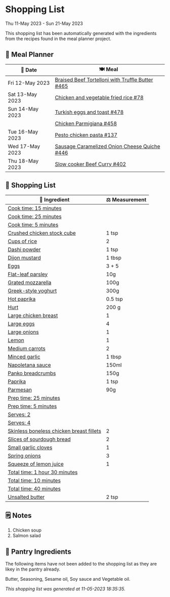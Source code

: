# Shopping List

Thu 11-May 2023 - Sun 21-May 2023

This shopping list has been automatically generated with the ingredients from the recipes found in the meal planner project.

## 📅 Meal Planner

|📅 Date| 🍽️ Meal|
|----|----|
|Fri 12-May 2023|[Braised Beef Tortelloni with Truffle Butter #465](https://github.com/jcallaghan/The-Cookbook/issues/465)|
|Sat 13-May 2023|[Chicken and vegetable fried rice #78](https://github.com/jcallaghan/The-Cookbook/issues/78)|
|Sun 14-May 2023|[Turkish eggs and toast #478](https://github.com/jcallaghan/The-Cookbook/issues/478)|
||[Chicken Parmigiana #458](https://github.com/jcallaghan/The-Cookbook/issues/458)|
|Tue 16-May 2023|[Pesto chicken pasta #137](https://github.com/jcallaghan/The-Cookbook/issues/137)|
|Wed 17-May 2023|[Sausage Caramelized Onion Cheese Quiche #446](https://github.com/jcallaghan/The-Cookbook/issues/446)|
|Thu 18-May 2023|[Slow cooker Beef Curry #402](https://github.com/jcallaghan/The-Cookbook/issues/402)|

## 🛒 Shopping List

| 🍌 Ingredient| ⚖️ Measurement|
|----------|-----------|
|[Cook time: 15 minutes](https://www.sainsburys.co.uk/gol-ui/SearchResults/Cook%20time:%2015%20minutes)||
|[Cook time: 25 minutes](https://www.sainsburys.co.uk/gol-ui/SearchResults/Cook%20time:%2025%20minutes)||
|[Cook time: 5 minutes](https://www.sainsburys.co.uk/gol-ui/SearchResults/Cook%20time:%205%20minutes)||
|[Crushed chicken stock cube](https://www.sainsburys.co.uk/gol-ui/SearchResults/Crushed%20chicken%20stock%20cube)|1 tsp|
|[Cups of rice](https://www.sainsburys.co.uk/gol-ui/SearchResults/Cups%20of%20rice)|2|
|[Dashi powder](https://www.sainsburys.co.uk/gol-ui/SearchResults/Dashi%20powder)|1 tsp|
|[Dijon mustard](https://www.sainsburys.co.uk/gol-ui/SearchResults/Dijon%20mustard)|1 tbsp|
|[Eggs](https://www.sainsburys.co.uk/gol-ui/SearchResults/Eggs)|3 + 5|
|[Flat-leaf parsley](https://www.sainsburys.co.uk/gol-ui/SearchResults/Flat-leaf%20parsley)|10g|
|[Grated mozzarella](https://www.sainsburys.co.uk/gol-ui/SearchResults/Grated%20mozzarella)|100g|
|[Greek-style yoghurt](https://www.sainsburys.co.uk/gol-ui/SearchResults/Greek-style%20yoghurt)|300g|
|[Hot paprika](https://www.sainsburys.co.uk/gol-ui/SearchResults/Hot%20paprika)|0.5 tsp|
|[Hurt](https://www.sainsburys.co.uk/gol-ui/SearchResults/Hurt)|200 g|
|[Large chicken breast](https://www.sainsburys.co.uk/gol-ui/SearchResults/Large%20chicken%20breast)|1|
|[Large eggs](https://www.sainsburys.co.uk/gol-ui/SearchResults/Large%20eggs)|4|
|[Large onions](https://www.sainsburys.co.uk/gol-ui/SearchResults/Large%20onions)|1|
|[Lemon](https://www.sainsburys.co.uk/gol-ui/SearchResults/Lemon)|1|
|[Medium carrots](https://www.sainsburys.co.uk/gol-ui/SearchResults/Medium%20carrots)|2|
|[Minced garlic](https://www.sainsburys.co.uk/gol-ui/SearchResults/Minced%20garlic)|1 tbsp|
|[Napoletana sauce](https://www.sainsburys.co.uk/gol-ui/SearchResults/Napoletana%20sauce)|150ml|
|[Panko breadcrumbs](https://www.sainsburys.co.uk/gol-ui/SearchResults/Panko%20breadcrumbs)|150g|
|[Paprika](https://www.sainsburys.co.uk/gol-ui/SearchResults/Paprika)|1 tsp|
|[Parmesan](https://www.sainsburys.co.uk/gol-ui/SearchResults/Parmesan)|90g|
|[Prep time: 25 minutes](https://www.sainsburys.co.uk/gol-ui/SearchResults/Prep%20time:%2025%20minutes)||
|[Prep time: 5 minutes](https://www.sainsburys.co.uk/gol-ui/SearchResults/Prep%20time:%205%20minutes)||
|[Serves: 2](https://www.sainsburys.co.uk/gol-ui/SearchResults/Serves:%202)||
|[Serves: 4](https://www.sainsburys.co.uk/gol-ui/SearchResults/Serves:%204)||
|[Skinless boneless chicken breast fillets](https://www.sainsburys.co.uk/gol-ui/SearchResults/Skinless%20boneless%20chicken%20breast%20fillets)|2|
|[Slices of sourdough bread](https://www.sainsburys.co.uk/gol-ui/SearchResults/Slices%20of%20sourdough%20bread)|2|
|[Small garlic cloves](https://www.sainsburys.co.uk/gol-ui/SearchResults/Small%20garlic%20cloves)|1|
|[Spring onions](https://www.sainsburys.co.uk/gol-ui/SearchResults/Spring%20onions)|3|
|[Squeeze of lemon juice](https://www.sainsburys.co.uk/gol-ui/SearchResults/Squeeze%20of%20lemon%20juice)|1|
|[Total time: 1 hour 30 minutes](https://www.sainsburys.co.uk/gol-ui/SearchResults/Total%20time:%201%20hour%2030%20minutes)||
|[Total time: 10 minutes](https://www.sainsburys.co.uk/gol-ui/SearchResults/Total%20time:%2010%20minutes)||
|[Total time: 40 minutes](https://www.sainsburys.co.uk/gol-ui/SearchResults/Total%20time:%2040%20minutes)||
|[Unsalted butter](https://www.sainsburys.co.uk/gol-ui/SearchResults/Unsalted%20butter)|2 tsp|

## 🗒️ Notes

1. Chicken soup
1. Salmon salad

## 🏪 Pantry Ingredients

The following items have not been added to the shopping list as they are likey in the pantry already.

Butter, Seasoning, Sesame oil, Soy sauce and Vegetable oil.


_This shopping list was generated at 11-05-2023 18:35:35._